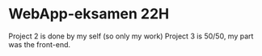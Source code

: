 # WebApp-eksamen 22H
Project 2 is done by my self (so only my work)
Project 3 is 50/50, my part was the front-end.
